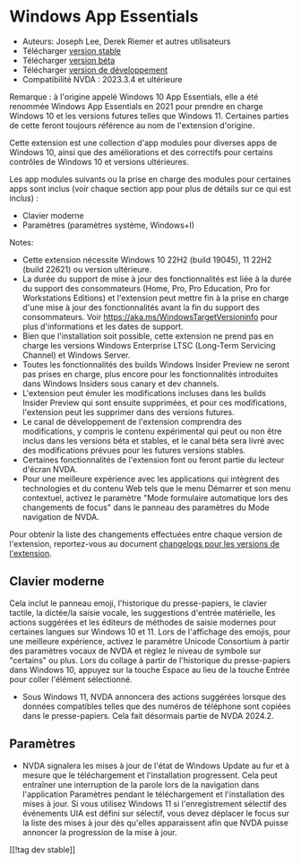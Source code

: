 # Windows App Essentials #

* Auteurs: Joseph Lee, Derek Riemer et autres utilisateurs
* Télécharger [version stable][1]
* Télécharger [version béta][2]
* Télécharger [version de développement][3]
* Compatibilité NVDA : 2023.3.4 et ultérieure

Remarque : à l'origine appelé Windows 10 App Essentials, elle a été renommée
Windows App Essentials en 2021 pour prendre en charge Windows 10 et les
versions futures telles que Windows 11. Certaines parties de cette feront
toujours référence au nom de l'extension d'origine.

Cette extension est une collection d'app modules pour diverses apps de
Windows 10, ainsi que des améliorations et des correctifs pour certains
contrôles de Windows 10 et versions ultérieures.

Les app modules suivants ou la prise en charge des modules pour certaines
apps sont inclus (voir chaque section app pour plus de détails sur ce qui
est inclus) :

* Clavier moderne
* Paramètres (paramètres système, Windows+I)

Notes:

* Cette extension nécessite Windows 10 22H2 (build 19045), 11 22H2 (build
  22621) ou version ultérieure.
* La durée du support de mise à jour des fonctionnalités est liée à la durée
  du support des consommateurs (Home, Pro, Pro Education, Pro for
  Workstations Editions) et l'extension peut mettre fin à la prise en charge
  d'une mise à jour des fonctionnalités avant la fin du support des
  consommateurs. Voir <https://aka.ms/WindowsTargetVersioninfo> pour plus
  d'informations et les dates de support.
* Bien que l'installation soit possible, cette extension ne prend pas en
  charge les versions Windows Enterprise LTSC (Long-Term Servicing Channel)
  et Windows Server.
* Toutes les fonctionnalités des builds Windows Insider Preview ne seront
  pas prises en charge, plus encore pour les fonctionnalités introduites
  dans Windows Insiders sous canary et dev channels.
* L'extension peut émuler les modifications incluses dans les builds Insider
  Preview qui sont ensuite supprimées, et pour ces modifications,
  l'extension peut les supprimer dans des versions futures.
* Le canal de développement de l'extension comprendra des modifications, y
  compris le contenu expérimental qui peut ou non être inclus dans les
  versions béta et stables, et le canal béta sera livré avec des
  modifications prévues pour les futures versions stables.
* Certaines fonctionnalités de l'extension font ou feront partie du lecteur
  d'écran NVDA.
* Pour une meilleure expérience avec les applications qui intègrent des
  technologies et du contenu Web tels que le menu Démarrer et son menu
  contextuel, activez le paramètre "Mode formulaire automatique lors des
  changements de focus" dans le panneau des paramètres du Mode navigation de
  NVDA.

Pour obtenir la liste des changements effectuées entre chaque version de
l'extension, reportez-vous au document [changelogs pour les versions de
l'extension][4].

## Clavier moderne

Cela inclut le panneau emoji, l'historique du presse-papiers, le clavier
tactile, la dictée/la saisie vocale, les suggestions d'entrée matérielle,
les actions suggérées et les éditeurs de méthodes de saisie modernes pour
certaines langues sur Windows 10 et 11. Lors de l'affichage des emojis, pour
une meilleure expérience, activez le paramètre Unicode Consortium à partir
des paramètres vocaux de NVDA et réglez le niveau de symbole sur "certains"
ou plus. Lors du collage à partir de l'historique du presse-papiers dans
Windows 10, appuyez sur la touche Espace au lieu de la touche Entrée pour
coller l'élément sélectionné.

* Sous Windows 11, NVDA annoncera des actions suggérées lorsque des données
  compatibles telles que des numéros de téléphone sont copiées dans le
  presse-papiers. Cela fait désormais partie de NVDA 2024.2.

## Paramètres

* NVDA signalera les mises à jour de l'état de Windows Update au fur et à
  mesure que le téléchargement et l'installation progressent. Cela peut
  entraîner une interruption de la parole lors de la navigation dans
  l'application Paramètres pendant le téléchargement et l'installation des
  mises à jour. Si vous utilisez Windows 11 si l'enregistrement sélectif des
  événements UIA est défini sur sélectif, vous devez déplacer le focus sur
  la liste des mises à jour dès qu'elles apparaissent afin que NVDA puisse
  annoncer la progression de la mise à jour.

[[!tag dev stable]]

[1]: https://www.nvaccess.org/addonStore/legacy?file=wintenApps

[2]: https://www.nvaccess.org/addonStore/legacy?file=wintenApps-beta

[3]: https://www.nvaccess.org/addonStore/legacy?file=wintenApps-dev

[4]: https://github.com/josephsl/wintenapps/wiki/w10changelog
